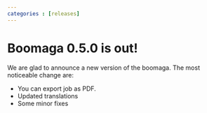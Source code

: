 ```yaml
---
categories : [releases]
---
```


Boomaga 0.5.0 is out!
=====================
We are glad to announce a new version of the boomaga. The most noticeable change are:

* You can export job as PDF.
* Updated translations
* Some minor fixes
